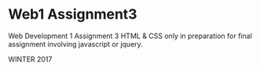 # Web1 Assignment3
Web Development 1 Assignment 3
HTML & CSS only in preparation for final assignment
involving javascript or jquery.



WINTER 2017

